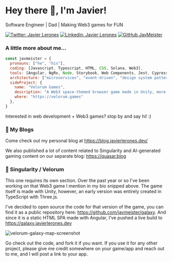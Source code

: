# Hey there 👋, I'm Javier!

Software Engineer | Dad | Making Web3 games for FUN

[![Twitter: Javier Lerones](https://img.shields.io/twitter/follow/JavierLerones?style=social)](https://twitter.com/JavierLerones)
[![Linkedin: Javier Lerones](https://img.shields.io/badge/-javierleronesgallego-blue?style=flat-square&logo=Linkedin&logoColor=white&link=https://www.linkedin.com/in/javierleronesgallego/)](https://www.linkedin.com/in/javierleronesgallego/)
[![GitHub JavMeister](https://img.shields.io/github/followers/javmeister?label=follow&style=social)](https://github.com/javmeister)


### A little more about me...  

```javascript
const javmeister = {
  pronouns: ["he", "his"],
  coding: [Javascript, Typescript, HTML, CSS, Solana, Web3],
  tools: [Angular, NgRx, Node, Storybook, Web Components, Jest, Cypress, Docker, Kubernetes, Unity, ThreeJS, BabylonJS],
  architecture: ["microservices", "event-driven", "design system pattern"],
  sideProject: {
    name: "Velorum Games",
    description: "A Web3 space-themed browser game made in Unity, more than one hundred thousand solar systems to explore.",
    where: "https://velorum.games"
  },
}
```

Interested in web development + Web3 games? stop by and say hi! :)

### 📖 My Blogs

Come check out my personal blog at https://blog.javierlerones.dev/

We also published a lot of content related to Singularity and AI-generated gaming content on our separate blog: https://quasar.blog

### 🚀 Singularity / Velorum

This one requires its own section. Over the past year or so I've been working on that Web3 game I mention in my bio snipped above. The game itself is made with Unity, however, an early version was entirely created in TypeScript with Three.js. 

I've decided to open source the code for that version of the game, you can find it as a public repository here: https://github.com/javmeister/galaxy. And since it is a static HTML SPA made with Angular, I've pushed a live build to https://galaxy.javierlerones.dev 

![velorum-galaxy-map-screenshot](https://github.com/javmeister/javmeister/assets/5751787/07786bfe-1454-40e7-ac50-4a81e65e0abc)

Go check out the code, and fork it if you want. If you use it for any other project, please give me credit somewhere on your game/app and reach out to me, and I will post a link to your app.




